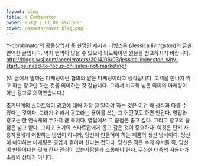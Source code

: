 ```yaml
---
layout: blog
title: Y Combinator
owner: 서자영 | UI,UX Designer
cover: /assets/cover_blog.png
---
```


Y-combinator의 공동창업자 중 한명인 제시카 리빙스톤 (Jessica livingston)의 글을 번역한 글입니다. 억지 번역이 많을 수 있으니 되도록이면 원문을 참고하시기 바랍니다. 
http://blogs.wsj.com/accelerators/2014/06/03/jessica-livingston-why-startups-need-to-focus-on-sales-not-marketing/

(이 글에서 말하는 마케팅이란 협의의 얕은 마케팅이라고 생각됩니다. 고객을 만나지 않고 하는 광고만 하는 것을 의미하는 것 같습니다. 그래서 비교적 넓은 의미의 마케팅이 아닌 광고로 의역했습니다.)

초기단계의 스타트업이 광고에 대해 가장 잘 알아야 하는 것은 이건 꽤 상식과 다를 수 있다는 것이다.
그러기 위해서 광고라는 용어를 쓰는 그 어떤것도 하면 안된다. 영업와 광고는 한 연속체의 두가지 끝 축이다. 영업에서 그 끝점은 좁고 깊다. 그리고 광고의 끝점은 넓고 얕다. 그리고 초기의 스타트업에게 좁고 깊은 것이 중요하다. 이것은 단지 사용자들에게 어필하는 방법이 아니라, 당신이 만들어야 하는 제품의 생산 방식이다. 당신이 해야하는 마케팅은 영업과 같아야 한다는 것이다. 당신은 적은 수의 유저들 즉, 당신이 만들어내는 것에 진짜 관심이 있는사람들과 소통해야 한다. 무심한 대중의 사용자가 소통의 상대가 아니다.
